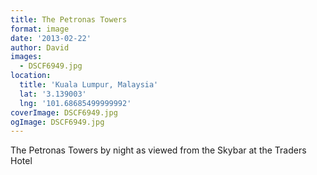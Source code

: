 ```yaml
---
title: The Petronas Towers
format: image
date: '2013-02-22'
author: David
images:
  - DSCF6949.jpg
location:
  title: 'Kuala Lumpur, Malaysia'
  lat: '3.139003'
  lng: '101.68685499999992'
coverImage: DSCF6949.jpg
ogImage: DSCF6949.jpg
---
```


The Petronas Towers by night as viewed from the Skybar at the Traders Hotel
